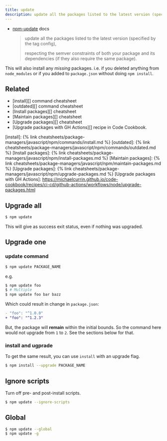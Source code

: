 ```yaml
---
title: update
description: update all the packages listed to the latest version (specified by the tag config), respecting semver.
---
```


- [npm-update](https://docs.npmjs.com/cli/v7/commands/npm-update) docs
    > update all the packages listed to the latest version (specified by the tag config),
    >
    > respecting the semver constraints of both your package and its dependencies (if they also require the same package).

This will also install any _missing_ packages. i.e. if you deleted anything from `node_modules` or if you added to `package.json` without doing `npm install`.


## Related

- [install][] command cheatsheet
- [outdated][] command cheatsheet
- [Install packages][] cheatsheet
- [Maintain packages][] cheatsheet
- [Upgrade packages][] cheatsheet
- [Upgrade packages with GH Actions][] recipe in Code Cookbook.

[install]: {% link cheatsheets/package-managers/javascript/npm/commands/install.md %}
[outdated]: {% link cheatsheets/package-managers/javascript/npm/commands/outdated.md %}
[Install packages]: {% link cheatsheets/package-managers/javascript/npm/install-packages.md %}
[Maintain packages]: {% link cheatsheets/package-managers/javascript/npm/maintain-packages.md %}
[Upgrade packages]: {% link cheatsheets/package-managers/javascript/npm/upgrade-packages.md %}
[Upgrade packages with GH Actions]: https://michaelcurrin.github.io/code-cookbook/recipes/ci-cd/github-actions/workflows/node/upgrade-packages.html


## Upgrade all

```sh
$ npm update
```

This will give as success exit status, even if nothing was upgraded.


## Upgrade one

### update command

```sh
$ npm update PACKAGE_NAME
```

e.g.

```sh
$ npm update foo
$ # Multiple
$ npm update foo bar bazz
```

Which could result in change in `package.json`:

```diff
- "foo": "^1.0.0"
+ "foo": "^1.2.3"
```

But, the package will **remain** within the initial bounds. So the command here would not upgrade from `1` to `2`. See the sections below for that.

### install and ugprade

To get the same result, you can use `install` with an upgrade flag.

```sh
$ npm install --upgrade PACKAGE_NAME
```


## Ignore scripts

Turn off pre- and post-install scripts.

```sh
$ npm update --ignore-scripts
```


## Global

```sh
$ npm update --global
$ npm update -g
```

